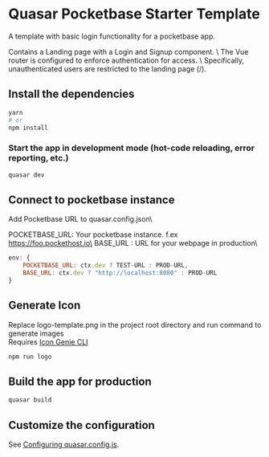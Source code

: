 # Quasar Pocketbase Starter Template

A template with basic login functionality for a pocketbase app.

Contains a Landing page with a Login and Signup component. \ 
The Vue router is configured to enforce authentication for access. \ 
Specifically, unauthenticated users are restricted to the landing page (/).

## Install the dependencies
```bash
yarn
# or
npm install
```

### Start the app in development mode (hot-code reloading, error reporting, etc.)
```bash
quasar dev
```

## Connect to pocketbase instance

Add Pocketbase URL to quasar.config.json\

POCKETBASE_URL: Your pocketbase instance. f.ex https://foo.pockethost.io\
BASE_URL      : URL for your webpage in production\

```javascript
env: {
    POCKETBASE_URL: ctx.dev ? TEST-URL : PROD-URL,
    BASE_URL: ctx.dev ? "http://localhost:8080" : PROD-URL
}
```

## Generate Icon

Replace logo-template.png in the project root directory and run command to generate images\
Requires [Icon Genie CLI](https://quasar.dev/icongenie/introduction/)
```bash
npm run logo
```

## Build the app for production
```bash
quasar build
```

## Customize the configuration
See [Configuring quasar.config.js](https://v2.quasar.dev/quasar-cli-webpack/quasar-config-js).
